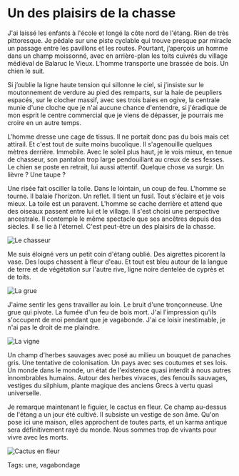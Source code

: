 # Un des plaisirs de la chasse

J'ai laissé les enfants à l'école et longé la côte nord de l'étang. Rien de très pittoresque. Je pédale sur une piste cyclable qui trouve presque par miracle un passage entre les pavillons et les routes. Pourtant, j’aperçois un homme dans un champ moissonné, avec en arrière-plan les toits cuivrés du village médiéval de Balaruc le Vieux. L’homme transporte une brassée de bois. Un chien le suit.

Si j’oublie la ligne haute tension qui sillonne le ciel, si j’insiste sur le moutonnement de verdure au pied des remparts, sur la haie de peupliers espacés, sur le clocher massif, avec ses trois baies en ogive, la centrale munie d'une cloche que je n'ai aucune chance d'entendre, si j'éradique de mon esprit le centre commercial que je viens de dépasser, je pourrais me croire en un autre temps.

L'homme dresse une cage de tissus. Il ne portait donc pas du bois mais cet attirail. Et c'est tout de suite moins bucolique. Il s'agenouille quelques mètres derrière. Immobile. Avec le soleil plus haut, je le vois mieux, en tenue de chasseur, son pantalon trop large pendouillant au creux de ses fesses. Le chien se poste en retrait, lui aussi attentif. Quelque chose va surgir. Un lièvre ? Une taupe ?

Une risée fait osciller la toile. Dans le lointain, un coup de feu. L'homme se tourne. Il balaie l’horizon. Un reflet. Il tient un fusil. Tout s'éclaire et je vois mieux. La toile est un paravent. L'homme se cache derrière et attend que des oiseaux passent entre lui et le village. Il s'est choisi une perspective ancestrale. Il contemple le même spectacle que ses ancêtres depuis des siècles. Il se lie à l'éternel. C'est peut-être un des plaisirs de la chasse.

![Le chasseur](https://tcrouzet.com/images_tc/2013/09/va1_1.jpg)

Me suis éloigné vers un petit coin d'étang oublié. Des aigrettes picorent la vase. Des loups chassent à fleur d'eau. Et tout est bleu autour de la langue de terre et de végétation sur l'autre rive, ligne noire dentelée de cyprès et de toits.

![La grue](https://tcrouzet.com/images_tc/2013/09/va1_2.jpg)

J'aime sentir les gens travailler au loin. Le bruit d'une tronçonneuse. Une grue qui pivote. La fumée d'un feu de bois mort. J'ai l'impression qu'ils s'occupent de moi pendant que je vagabonde. J'ai ce loisir inestimable, je n'ai pas le droit de me plaindre.

![La vigne](https://tcrouzet.com/images_tc/2013/09/va1_3.jpg)

Un champ d'herbes sauvages avec posé au milieu un bouquet de panaches gris. Une tentative de colonisation. Un pays avec ses coutumes et ses lois. Un monde dans le monde, un état de l'existence quasi interdit à nous autres innombrables humains. Autour des herbes vivaces, des fenouils sauvages, vestiges du silphium, plante magique des anciens Grecs à vertu quasi universelle.

Je remarque maintenant le figuier, le cactus en fleur. Ce champ au-dessus de l'étang a un jour été cultivé. Il subsiste un vestige de son âme. Qu'on pose ici une maison, elles approchent de toutes parts, et un karma antique sera définitivement rayé du monde. Nous sommes trop de vivants pour vivre avec les morts.

![Cactus en fleur](https://tcrouzet.com/images_tc/2013/09/va1_4.jpg)



Tags: une, vagabondage